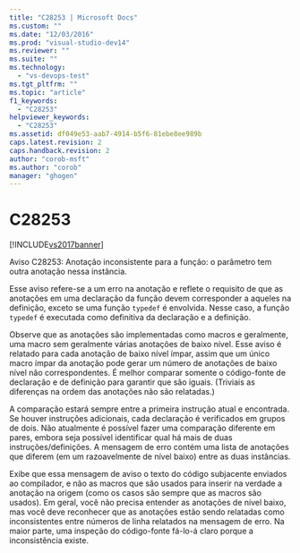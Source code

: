 ```yaml
---
title: "C28253 | Microsoft Docs"
ms.custom: ""
ms.date: "12/03/2016"
ms.prod: "visual-studio-dev14"
ms.reviewer: ""
ms.suite: ""
ms.technology: 
  - "vs-devops-test"
ms.tgt_pltfrm: ""
ms.topic: "article"
f1_keywords: 
  - "C28253"
helpviewer_keywords: 
  - "C28253"
ms.assetid: df049e53-aab7-4914-b5f6-81ebe8ee989b
caps.latest.revision: 2
caps.handback.revision: 2
author: "corob-msft"
ms.author: "corob"
manager: "ghogen"
---
```

# C28253
[!INCLUDE[vs2017banner](../code-quality/includes/vs2017banner.md)]

Aviso C28253: Anotação inconsistente para a função: o parâmetro tem outra anotação nessa instância.  
  
 Esse aviso refere\-se a um erro na anotação e reflete o requisito de que as anotações em uma declaração da função devem corresponder a aqueles na definição, exceto se uma função `typedef` é envolvida.  Nesse caso, a função `typedef` é executada como definitiva da declaração e a definição.  
  
 Observe que as anotações são implementadas como macros e geralmente, uma macro sem geralmente várias anotações de baixo nível.  Esse aviso é relatado para cada anotação de baixo nível ímpar, assim que um único macro ímpar da anotação pode gerar um número de anotações de baixo nível não correspondentes.  É melhor comparar somente o código\-fonte de declaração e de definição para garantir que são iguais. \(Triviais as diferenças na ordem das anotações não são relatadas.\)  
  
 A comparação estará sempre entre a primeira instrução atual e encontrada.  Se houver instruções adicionais, cada declaração é verificados em grupos de dois.  Não atualmente é possível fazer uma comparação diferente em pares, embora seja possível identificar qual há mais de duas instruções\/definições.  A mensagem de erro contém uma lista de anotações que diferem \(em um razoavelmente de nível baixo\) entre as duas instâncias.  
  
 Exibe que essa mensagem de aviso o texto do código subjacente enviados ao compilador, e não as macros que são usados para inserir na verdade a anotação na origem \(como os casos são sempre que as macros são usados\).  Em geral, você não precisa entender as anotações de nível baixo, mas você deve reconhecer que as anotações estão sendo relatadas como inconsistentes entre números de linha relatados na mensagem de erro.  Na maior parte, uma inspeção do código\-fonte fá\-lo\-á claro porque a inconsistência existe.